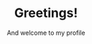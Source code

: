 <div align="center">

# Greetings!
And welcome to my profile
</div>

<!---
adaptive-simon/adaptive-simon is a ✨ special ✨ repository because its `README.md` (this file) appears on your GitHub profile.
You can click the Preview link to take a look at your changes.
--->
